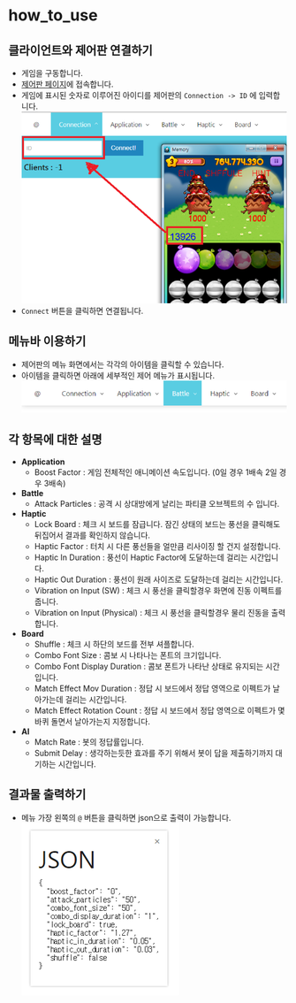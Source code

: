 how_to_use
====

클라이언트와 제어판 연결하기
----
* 게임을 구동합니다.
* [제어판 페이지](http://pjc.luavis.kr/memo/)에 접속합니다.
* 게임에 표시된 숫자로 이루어진 아이디를 제어판의 `Connection -> ID` 에 입력합니다.
  ![channel](img/channel_id.png)
* `Connect` 버튼을 클릭하면 연결됩니다.

메뉴바 이용하기
----
* 제어판의 메뉴 화면에서는 각각의 아이템을 클릭할 수 있습니다.
* 아이템을 클릭하면 아래에 세부적인 제어 메뉴가 표시됩니다.
![ui](img/ui_menu.PNG)

각 항목에 대한 설명
----
* __Application__
  * Boost Factor : 게임 전체적인 애니메이션 속도입니다. (0일 경우 1배속 2일 경우 3배속)
* __Battle__
  * Attack Particles : 공격 시 상대방에게 날리는 파티클 오브젝트의 수 입니다.
* __Haptic__
  * Lock Board : 체크 시 보드를 잠급니다. 잠긴 상태의 보드는 풍선을 클릭해도 뒤집어서 결과를 확인하지 않습니다.
  * Haptic Factor : 터치 시 다른 풍선들을 얼만큼 리사이징 할 건지 설정합니다.
  * Haptic In Duration : 풍선이 Haptic Factor에 도달하는데 걸리는 시간입니다.
  * Haptic Out Duration : 풍선이 원래 사이즈로 도달하는데 걸리는 시간입니다.
  * Vibration on Input (SW) : 체크 시 풍선을 클릭할경우 화면에 진동 이펙트를 줍니다.
  * Vibration on Input (Physical) : 체크 시 풍선을 클릭할경우 물리 진동을 출력합니다.
* __Board__
  * Shuffle : 체크 시 하단의 보드를 전부 셔플합니다.
  * Combo Font Size : 콤보 시 나타나는 폰트의 크기입니다.
  * Combo Font Display Duration : 콤보 폰트가 나타난 상태로 유지되는 시간입니다.
  * Match Effect Mov Duration : 정답 시 보드에서 정답 영역으로 이펙트가 날아가는데 걸리는 시간입니다.
  * Match Effect Rotation Count : 정답 시 보드에서 정답 영역으로 이펙트가 몇 바퀴 돌면서 날아가는지 지정합니다.
* __AI__
  * Match Rate : 봇의 정답률입니다.
  * Submit Delay : 생각하는듯한 효과를 주기 위해서 봇이 답을 제출하기까지 대기하는 시간입니다.

결과물 출력하기
----
* 메뉴 가장 왼쪽의 `@` 버튼을 클릭하면 json으로 출력이 가능합니다.<br>
![json](img/json_output.PNG)
